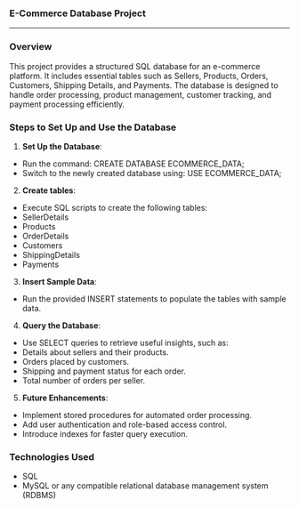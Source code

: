 ### **E-Commerce Database Project**

---

### **Overview**


This project provides a structured SQL database for an e-commerce platform. It includes essential tables such as Sellers, Products, Orders, Customers, Shipping Details, and Payments. The database is designed to handle order processing, product management, customer tracking, and payment processing efficiently.


### **Steps to Set Up and Use the Database**
1. **Set Up the Database**:
 - Run the command: CREATE DATABASE ECOMMERCE_DATA;
 - Switch to the newly created database using: USE ECOMMERCE_DATA;
2. **Create tables**:  
 - Execute SQL scripts to create the following tables:
 - SellerDetails
 - Products
 - OrderDetails
 - Customers
 - ShippingDetails
 - Payments
3. **Insert Sample Data**:
 - Run the provided INSERT statements to populate the tables with sample data.
4. **Query the Database**:
 - Use SELECT queries to retrieve useful insights, such as:
 - Details about sellers and their products.
 - Orders placed by customers.
 - Shipping and payment status for each order.
 - Total number of orders per seller.
5. **Future Enhancements**:
 - Implement stored procedures for automated order processing.
 - Add user authentication and role-based access control.
 - Introduce indexes for faster query execution.

   
### **Technologies Used**
- SQL
- MySQL or any compatible relational database management system (RDBMS)
